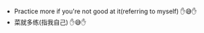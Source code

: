 - Practice more if you're not good at it(referring to myself) :raised_hand::sweat_smile::hand:
- 菜就多练(指我自己) :raised_hand::sweat_smile::hand:
<!---
ChenWeilinx/ChenWeilinx is a ✨ special ✨ repository because its `README.md` (this file) appears on your GitHub profile.
You can click the Preview link to take a look at your changes.
--->
